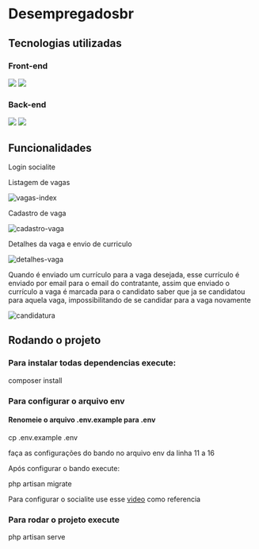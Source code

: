 # Desempregadosbr

## Tecnologias utilizadas

### Front-end
<div>
    <img src='https://img.shields.io/badge/Bootstrap-563D7C?style=for-the-badge&logo=bootstrap&logoColor=white' />
    <img src='https://img.shields.io/badge/jQuery-0769AD?style=for-the-badge&logo=jquery&logoColor=white' />
</div>

### Back-end

<div>
    <img src='https://img.shields.io/badge/Laravel-FF2D20?style=for-the-badge&logo=laravel&logoColor=white' />
    <img src='https://img.shields.io/badge/MySQL-00000F?style=for-the-badge&logo=mysql&logoColor=white' />
</div>

## Funcionalidades

<p>Login socialite</p>

<p>Listagem de vagas</p>

![vagas-index](https://user-images.githubusercontent.com/96303722/205310320-4817ac6d-aa9c-4516-8f0b-d8f2a97bbd8c.gif)

<p>Cadastro de vaga</p>

![cadastro-vaga](https://user-images.githubusercontent.com/96303722/205311458-5ffb77e4-f272-4d5d-961e-69375906450e.gif)

<p>Detalhes da vaga e envio de curriculo</p>

![detalhes-vaga](https://user-images.githubusercontent.com/96303722/205312860-61785b45-5c87-4ced-8c0b-2d1711125394.gif)

<p>Quando é enviado um currículo para a vaga desejada, esse currículo é enviado por email para o email do contratante,
   assim que enviado o currículo a vaga é marcada para o candidato saber que ja se candidatou para aquela vaga, impossibilitando de se candidar para a vaga novamente</p>
   
   ![candidatura](https://user-images.githubusercontent.com/96303722/205315622-f04f3c76-380d-499b-a089-ae1ef8ed00b2.png)

## Rodando o projeto

### Para instalar todas dependencias execute:

<p>composer install</p>

### Para configurar o arquivo env

#### Renomeie o arquivo .env.example para .env
<p>cp .env.example .env</p>

<p>faça as configurações do bando no arquivo env da linha 11 a 16</p>

<p>Após configurar o bando execute: </p>

<p>php artisan migrate</p>

<p>Para configurar o socialite use esse <a href='https://www.youtube.com/watch?v=_KomS815oWw&t=682s'>video</a> como referencia</p>

### Para rodar o projeto execute

<p>php artisan serve</p>
